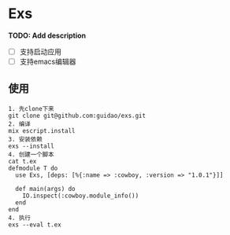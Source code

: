 # Exs

**TODO: Add description**
- [ ] 支持启动应用
- [ ] 支持emacs编辑器

## 使用
```
1. 先clone下来
git clone git@github.com:guidao/exs.git
2. 编译
mix escript.install
3. 安装依赖
exs --install
4. 创建一个脚本
cat t.ex
defmodule T do
  use Exs, [deps: [%{:name => :cowboy, :version => "1.0.1"}]]

  def main(args) do
    IO.inspect(:cowboy.module_info())
  end
end
4. 执行
exs --eval t.ex
```
